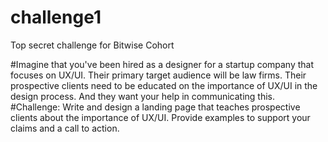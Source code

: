 # challenge1
Top secret challenge for Bitwise Cohort

#Imagine that you've been hired as a designer for a startup company that focuses on UX/UI. Their primary target audience will be law firms. Their prospective clients need to be educated on the importance of UX/UI in the design process. And they want your help in communicating this.
#Challenge: Write and design a landing page that teaches prospective clients about the importance of UX/UI. Provide examples to support your claims and a call to action.